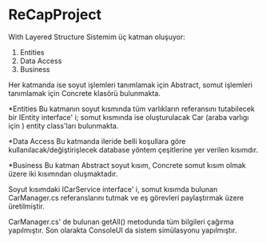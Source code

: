 # ReCapProject
With Layered Structure
 Sistemim üç katman oluşuyor:
1. Entities
2. Data Access
3. Business

Her katmanda ise soyut işlemleri tanımlamak için Abstract, somut işlemleri tanımlamak için Concrete klasörü bulunmakta.

*Entities
Bu katmanın soyut kısmında tüm varlıkların referansını tutabilecek bir IEntity interface' i; somut kısmında ise oluşturulacak Car (araba varlıgı için ) entity class'ları bulunmakta.

*Data Access
Bu katmanda ileride belli koşullara göre kullanılacak/değiştirişlecek database yöntem çeşitlerine yer verilen kısımdır.

*Business
Bu katman Abstract soyut kısım, Concrete somut kısım olmak üzere iki kısımndan oluşmaktadır.

Soyut kısımdaki ICarService interface' i, somut kısımda bulunan CarManager.cs  referanslarını tutmak ve eş görevleri paylaştırmak üzere üretilmiştir.

CarManager.cs' de bulunan getAll() metodunda tüm bilgileri çağırma yapılmıştır.
Son olarakta ConsoleUI da sistem simülasyonu yapılmıştır.
